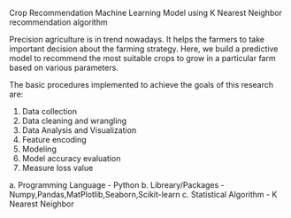 Crop Recommendation Machine Learning Model using K Nearest Neighbor recommendation algorithm 

Precision agriculture is in trend nowadays. It helps the farmers to take important decision about the farming strategy. 
Here, we build a predictive model to recommend the most suitable crops to grow in a particular farm based on various parameters.

The basic procedures implemented to achieve the goals of this research are:

1. Data collection
2. Data cleaning and wrangling
3. Data Analysis and Visualization
4. Feature encoding
5. Modeling
6. Model accuracy evaluation
7. Measure loss value

a. Programming Language - Python
b. Libreary/Packages - Numpy,Pandas,MatPlotlib,Seaborn,Scikit-learn
c. Statistical Algorithm - K Nearest Neighbor
